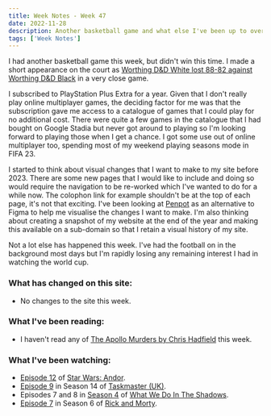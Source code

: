 ```yaml
---
title: Week Notes - Week 47
date: 2022-11-28
description: Another basketball game and what else I've been up to over the last seven days.
tags: ['Week Notes']
---
```


I had another basketball game this week, but didn't win this time. I made a short appearance on the court as [Worthing D&D White lost 88-82 against Worthing D&D Black](https://www.basketballsussex.co.uk/match/33593475.html) in a very close game.

I subscribed to PlayStation Plus Extra for a year. Given that I don't really play online multiplayer games, the deciding factor for me was that the subscription gave me access to a catalogue of games that I could play for no additional cost. There were quite a few games in the catalogue that I had bought on Google Stadia but never got around to playing so I'm looking forward to playing those when I get a chance. I got some use out of online multiplayer too, spending most of my weekend playing seasons mode in FIFA 23.

I started to think about visual changes that I want to make to my site before 2023. There are some new pages that I would like to include and doing so would require the navigation to be re-worked which I've wanted to do for a while now. The colophon link for example shouldn't be at the top of each page, it's not that exciting. I've been looking at [Penpot](https://penpot.app/) as an alternative to Figma to help me visualise the changes I want to make. I'm also thinking about creating a snapshot of my website at the end of the year and making this available on a sub-domain so that I retain a visual history of my site.

Not a lot else has happened this week. I've had the football on in the background most days but I'm rapidly losing any remaining interest I had in watching the world cup.

### What has changed on this site:

- No changes to the site this week.

### What I've been reading:

- I haven't read any of [The Apollo Murders by Chris Hadfield](/reading/9780735282353/) this week.

### What I've been watching:

- [Episode 12](https://www.themoviedb.org/tv/83867-star-wars-andor/season/1/episode/12) of [Star Wars: Andor](https://www.themoviedb.org/tv/83867-star-wars-andor).
- [Episode 9](https://www.themoviedb.org/tv/63404-taskmaster/season/14/episode/9) in Season 14 of [Taskmaster (UK)](https://www.themoviedb.org/tv/63404-taskmaster).
- Episodes 7 and 8 in [Season 4](https://www.themoviedb.org/tv/83631-what-we-do-in-the-shadows/season/4) of [What We Do In The Shadows](https://www.themoviedb.org/tv/83631-what-we-do-in-the-shadows).
- [Episode 7](https://www.themoviedb.org/tv/60625-rick-and-morty/season/6/episode/7) in Season 6 of [Rick and Morty](https://www.themoviedb.org/tv/60625-rick-and-morty).
